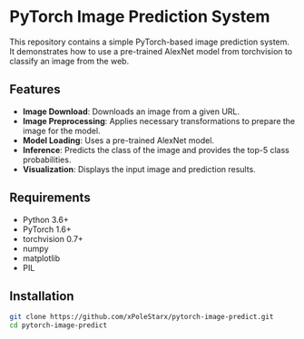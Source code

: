 # PyTorch Image Prediction System

This repository contains a simple PyTorch-based image prediction system. It demonstrates how to use a pre-trained AlexNet model from torchvision to classify an image from the web.

## Features

- **Image Download**: Downloads an image from a given URL.
- **Image Preprocessing**: Applies necessary transformations to prepare the image for the model.
- **Model Loading**: Uses a pre-trained AlexNet model.
- **Inference**: Predicts the class of the image and provides the top-5 class probabilities.
- **Visualization**: Displays the input image and prediction results.

## Requirements

- Python 3.6+
- PyTorch 1.6+
- torchvision 0.7+
- numpy
- matplotlib
- PIL

## Installation

```bash
git clone https://github.com/xPoleStarx/pytorch-image-predict.git
cd pytorch-image-predict
```
